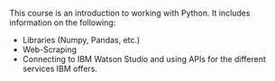 This course is an introduction to working with Python. It includes information on the following:
- Libraries (Numpy, Pandas, etc.)
- Web-Scraping
- Connecting to IBM Watson Studio and using APIs for the different services IBM offers.
